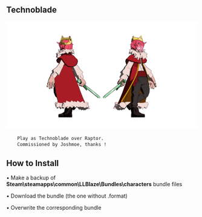 ## Technoblade
![](Workfiles/Render.png)

		Play as Technoblade over Raptor.
		Commissioned by Joshmoe, thanks !
	
## How to Install
• Make a backup of **Steam\steamapps\common\LLBlaze\Bundles\characters** bundle files

• Download the bundle (the one without .format)

• Overwrite the corresponding bundle
